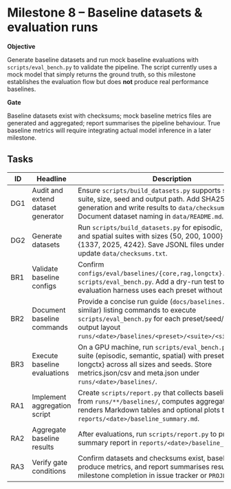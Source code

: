 # Milestone 8 – Baseline datasets & evaluation runs

**Objective**

Generate baseline datasets and run mock baseline evaluations with `scripts/eval_bench.py` to
validate the pipeline. The script currently uses a mock model that simply returns the ground
truth, so this milestone establishes the evaluation flow but does **not** produce real
performance baselines.

**Gate**

Baseline datasets exist with checksums; mock baseline metrics files are generated and
aggregated; report summarises the pipeline behaviour. True baseline metrics will require
integrating actual model inference in a later milestone.

## Tasks

| ID | Headline | Description | Owner |
|----|----------|-------------|-------|
| DG1 | Audit and extend dataset generator | Ensure `scripts/build_datasets.py` supports specifying suite, size, seed and output path. Add SHA256 checksum generation and write results to `data/checksums.txt`. Document dataset naming in `data/README.md`. | Codex |
| DG2 | Generate datasets | Run `scripts/build_datasets.py` for episodic, semantic and spatial suites with sizes {50, 200, 1000} and seeds {1337, 2025, 4242}. Save JSONL files under `data/` and update `data/checksums.txt`. | Codex |
| BR1 | Validate baseline configs | Confirm `configs/eval/baselines/{core,rag,longctx}.yaml` load in `scripts/eval_bench.py`. Add a dry-run test to verify evaluation harness uses each preset without errors. | Codex |
| BR2 | Document baseline commands | Provide a concise run guide (`docs/baselines.md` or similar) listing commands to execute `scripts/eval_bench.py` for each preset/seed/size. Specify output layout `runs/<date>/baselines/<preset>/<suite>/<size>_<seed>/`. | Codex |
| BR3 | Execute baseline evaluations | On a GPU machine, run `scripts/eval_bench.py` for each suite (episodic, semantic, spatial) with presets {core, rag, longctx} across all sizes and seeds. Store metrics.json/csv and meta.json under `runs/<date>/baselines/`. | Human |
| RA1 | Implement aggregation script | Create `scripts/report.py` that collects baseline metrics from `runs/**/baselines/`, computes aggregates and renders Markdown tables and optional plots to `reports/<date>/baseline_summary.md`. | Codex |
| RA2 | Aggregate baseline results | After evaluations, run `scripts/report.py` to produce the summary report in `reports/<date>/baseline_summary.md`. | Human |
| RA3 | Verify gate conditions | Confirm datasets and checksums exist, baseline runs produce metrics, and report summarises results. Mark milestone completion in issue tracker or `PROJECT_PLAN.md`. | Human |

